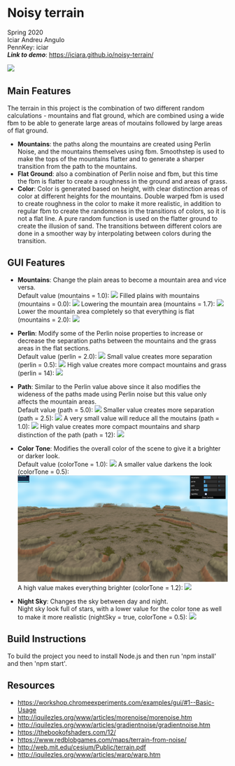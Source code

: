 # Noisy terrain

Spring 2020  
Iciar Andreu Angulo  
PennKey: iciar  
***Link to demo***: https://iciara.github.io/noisy-terrain/

![](main.png)

## Main Features
The terrain in this project is the combination of two different random calculations - mountains and flat ground, which are combined using a wide fbm to be able to generate large areas of moutains followed by large areas of flat ground.
- **Mountains**: the paths along the mountains are created using Perlin Noise, and the mountains themselves using fbm. Smoothstep is used to make the tops of the mountains flatter and to generate a sharper transition from the path to the mountains.
- **Flat Ground**: also a combination of Perlin noise and fbm, but this time the fbm is flatter to create a roughness in the ground and areas of grass.
- **Color**: Color is generated based on height, with clear distinction areas of color at different heights for the mountains. Double warped fbm is used to create roughness in the color to make it more realistic, in addition to regular fbm to create the randomness in the transitions of colors, so it is not a flat line. A pure random function is used on the flatter ground to create the illusion of sand. The transitions between different colors are done in a smoother way by interpolating between colors during the transition.

## GUI Features
- **Mountains**: Change the plain areas to become a mountain area and vice versa.  
Default value (mountains = 1.0):
![](Mountains1.png)
Filled plains with mountains (mountains = 0.0):
![](Mountains0.png)
Lowering the mountain area (mountains = 1.7):
![](Mountains1.7.png)
Lower the mountain area completely so that everything is flat (mountains = 2.0):
![](Mountains2.png)

- **Perlin**: Modify some of the Perlin noise properties to increase or decrease the separation paths between the mountains and the grass areas in the flat sections.  
Default value (perlin = 2.0):
![](perlin2.0.png)
Small value creates more separation (perlin = 0.5):
![](perlin0.5.png)
High value creates more compact mountains and grass (perlin = 14):
![](perlin14.png)

- **Path**: Similar to the Perlin value above since it also modifies the wideness of the paths made using Perlin noise but this value only affects the mountain areas.  
Default value (path = 5.0):
![](path5.png)
Smaller value creates more separation (path = 2.5):
![](path2.5.png)
A very small value will reduce all the moutains (path = 1.0):
![](path1.png)
High value creates more compact mountains and sharp distinction of the path (path = 12):
![](path12.png)


- **Color Tone**: Modifies the overall color of the scene to give it a brighter or darker look.  
Default value (colorTone = 1.0):
![](tone1.png)
A smaller value darkens the look (colorTone = 0.5):
![](tone0.5.png)
A high value makes everything brighter (colorTone = 1.2):
![](tone1.2.png)

- **Night Sky**: Changes the sky between day and night.  
Night sky look full of stars, with a lower value for the color tone as well to make it more realistic (nightSky = true, colorTone = 0.5):
![](night.png)

## Build Instructions
To build the project you need to install Node.js and then run 'npm install' and then 'npm start'.

## Resources
- https://workshop.chromeexperiments.com/examples/gui/#1--Basic-Usage
- http://iquilezles.org/www/articles/morenoise/morenoise.htm
- http://iquilezles.org/www/articles/gradientnoise/gradientnoise.htm
- https://thebookofshaders.com/12/
- https://www.redblobgames.com/maps/terrain-from-noise/
- http://web.mit.edu/cesium/Public/terrain.pdf
- http://iquilezles.org/www/articles/warp/warp.htm
